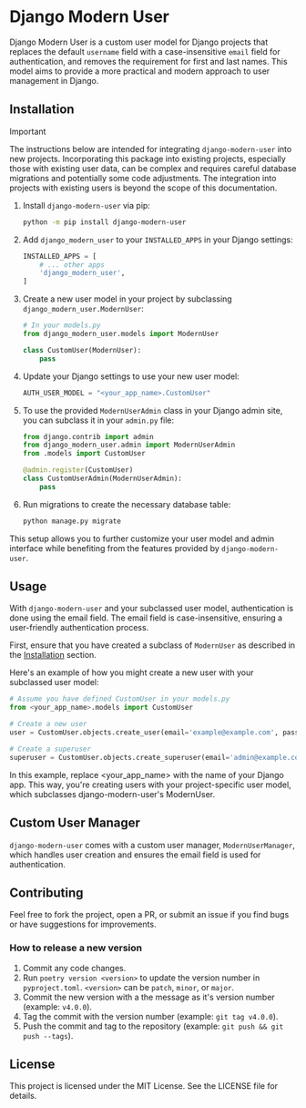 # Django Modern User

Django Modern User is a custom user model for Django projects that replaces the default `username` field with a case-insensitive `email` field for authentication, and removes the requirement for first and last names. This model aims to provide a more practical and modern approach to user management in Django.

## Installation

> [!IMPORTANT]
> The instructions below are intended for integrating `django-modern-user` into new projects. Incorporating this package into existing projects, especially those with existing user data, can be complex and requires careful database migrations and potentially some code adjustments. The integration into projects with existing users is beyond the scope of this documentation.

1. Install `django-modern-user` via pip:
   ```bash
   python -m pip install django-modern-user
   ```

2. Add `django_modern_user` to your `INSTALLED_APPS` in your Django settings:
   ```python
   INSTALLED_APPS = [
       # ... other apps
       'django_modern_user',
   ]
   ```

3. Create a new user model in your project by subclassing `django_modern_user.ModernUser`:
   ```python
   # In your models.py
   from django_modern_user.models import ModernUser

   class CustomUser(ModernUser):
       pass
   ```

4. Update your Django settings to use your new user model:
   ```python
   AUTH_USER_MODEL = "<your_app_name>.CustomUser"
   ```

5. To use the provided `ModernUserAdmin` class in your Django admin site, you can subclass it in your `admin.py` file:
   ```python
   from django.contrib import admin
   from django_modern_user.admin import ModernUserAdmin
   from .models import CustomUser

   @admin.register(CustomUser)
   class CustomUserAdmin(ModernUserAdmin):
       pass
   ```

6. Run migrations to create the necessary database table:
   ```bash
   python manage.py migrate
   ```

This setup allows you to further customize your user model and admin interface while benefiting from the features provided by `django-modern-user`.

## Usage

With `django-modern-user` and your subclassed user model, authentication is done using the email field. The email field is case-insensitive, ensuring a user-friendly authentication process.

First, ensure that you have created a subclass of `ModernUser` as described in the [Installation](#installation) section.

Here's an example of how you might create a new user with your subclassed user model:

```python
# Assume you have defined CustomUser in your models.py
from <your_app_name>.models import CustomUser

# Create a new user
user = CustomUser.objects.create_user(email='example@example.com', password='password123')

# Create a superuser
superuser = CustomUser.objects.create_superuser(email='admin@example.com', password='password123')
```

In this example, replace <your_app_name> with the name of your Django app. This way, you're creating users with your project-specific user model, which subclasses django-modern-user's ModernUser.

## Custom User Manager

`django-modern-user` comes with a custom user manager, `ModernUserManager`, which handles user creation and ensures the email field is used for authentication.

## Contributing

Feel free to fork the project, open a PR, or submit an issue if you find bugs or have suggestions for improvements.

### How to release a new version

1. Commit any code changes.
2. Run `poetry version <version>` to update the version number in `pyproject.toml`. `<version>` can be `patch`, `minor`, or `major`.
3. Commit the new version with a the message as it's version number (example: `v4.0.0`).
4. Tag the commit with the version number (example: `git tag v4.0.0`).
5. Push the commit and tag to the repository (example: `git push && git push --tags`).

## License

This project is licensed under the MIT License. See the LICENSE file for details.
